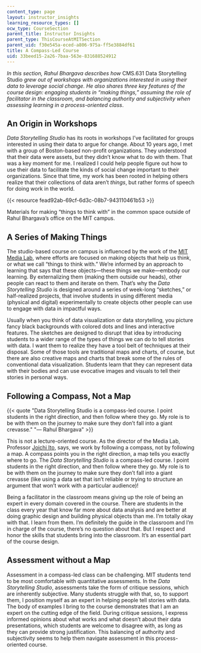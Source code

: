 ```yaml
---
content_type: page
layout: instructor_insights
learning_resource_types: []
ocw_type: CourseSection
parent_title: Instructor Insights
parent_type: ThisCourseAtMITSection
parent_uid: f30e545a-eced-a806-975a-ff5e3884df61
title: A Compass-Led Course
uid: 33beed15-2a26-7baa-563e-831688524912
---
```


_In this section, Rahul Bhargava describes how_ CMS.631 Data Storytelling Studio _grew out of workshops with organizations interested in using their data to leverage social change. He also shares three key features of the course design: engaging students in “making things,” assuming the role of facilitator in the classroom, and balancing authority and subjectivity when assessing learning in a process-oriented class_.

An Origin in Workshops
----------------------

_Data Storytelling Studio_ has its roots in workshops I’ve facilitated for groups interested in using their data to argue for change. About 10 years ago, I met with a group of Boston-based non-profit organizations. They understood that their data were assets, but they didn’t know what to do with them. That was a key moment for me. I realized I could help people figure out how to use their data to facilitate the kinds of social change important to their organizations. Since that time, my work has been rooted in helping others realize that their collections of data aren’t _things_, but rather forms of speech for doing work in the world.

{{< resource fead92ab-69cf-6d3c-08b7-943110461b53 >}}

Materials for making “things to think with” in the common space outside of Rahul Bhargava’s office on the MIT campus.

A Series of Making Things
-------------------------

The studio-based course on campus is influenced by the work of the [MIT Media Lab](https://www.media.mit.edu), where efforts are focused on making objects that help us think, or what we call “things to think with.” We’re informed by an approach to learning that says that these objects—these things we make—embody our learning. By externalizing them (making them outside our heads), other people can react to them and iterate on them. That’s why the _Data Storytelling Studio_ is designed around a series of week-long “sketches,” or half-realized projects, that involve students in using different media (physical and digital) experimentally to create objects other people can use to engage with data in impactful ways.

Usually when you think of data visualization or data storytelling, you picture fancy black backgrounds with colored dots and lines and interactive features. The sketches are designed to disrupt that idea by introducing students to a wider range of the types of things we can do to tell stories with data. I want them to realize they have a tool belt of techniques at their disposal. Some of those tools are traditional maps and charts, of course, but there are also creative maps and charts that break some of the rules of conventional data visualization. Students learn that they can represent data with their bodies and can use evocative images and visuals to tell their stories in personal ways.

Following a Compass, Not a Map
------------------------------

{{< quote "Data Storytelling Studio is a compass-led course. I point students in the right direction, and then follow where they go. My role is to be with them on the journey to make sure they don’t fall into a giant crevasse." "— Rahul Bhargava" >}}

This is not a lecture-oriented course. As the director of the Media Lab, Professor [Joichi Ito](https://www.media.mit.edu/people/joi/overview/), says, we work by following a compass, not by following a map. A compass points you in the right direction, a map tells you exactly where to go. The _Data Storytelling Studio_ is a compass-led course. I point students in the right direction, and then follow where they go. My role is to be with them on the journey to make sure they don’t fall into a giant crevasse (like using a data set that isn’t reliable or trying to structure an argument that won’t work with a particular audience)!

Being a facilitator in the classroom means giving up the role of being an expert in every domain covered in the course. There are students in the class every year that know far more about data analysis and are better at doing graphic design and building physical objects than me. I’m totally okay with that. I learn from them. I’m definitely the guide in the classroom and I’m in charge of the course, there’s no question about that. But I respect and honor the skills that students bring into the classroom. It’s an essential part of the course design. 

Assessment without a Map
------------------------

Assessment in a compass-led class can be challenging. MIT students tend to be most comfortable with quantitative assessments. In the _Data Storytelling Studio_, assessments take the form of critique sessions, which are inherently subjective. Many students struggle with that, so, to support them, I position myself as an expert in helping people tell stories with data. The body of examples I bring to the course demonstrates that I am an expert on the cutting edge of the field. During critique sessions, I express informed opinions about what works and what doesn’t about their data presentations, which students are welcome to disagree with, as long as they can provide strong justification. This balancing of authority and subjectivity seems to help them navigate assessment in this process-oriented course.